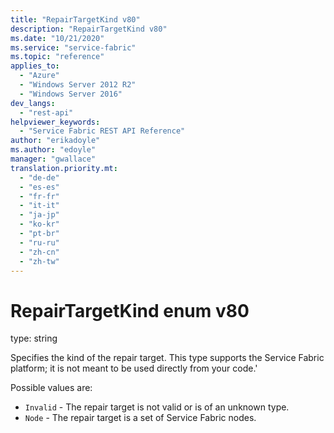 ```yaml
---
title: "RepairTargetKind v80"
description: "RepairTargetKind v80"
ms.date: "10/21/2020"
ms.service: "service-fabric"
ms.topic: "reference"
applies_to: 
  - "Azure"
  - "Windows Server 2012 R2"
  - "Windows Server 2016"
dev_langs: 
  - "rest-api"
helpviewer_keywords: 
  - "Service Fabric REST API Reference"
author: "erikadoyle"
ms.author: "edoyle"
manager: "gwallace"
translation.priority.mt: 
  - "de-de"
  - "es-es"
  - "fr-fr"
  - "it-it"
  - "ja-jp"
  - "ko-kr"
  - "pt-br"
  - "ru-ru"
  - "zh-cn"
  - "zh-tw"
---
```

# RepairTargetKind enum v80

type: string

Specifies the kind of the repair target. This type supports the Service Fabric platform; it is not meant to be used directly from your code.'

Possible values are: 

  - `Invalid` - The repair target is not valid or is of an unknown type.
  - `Node` - The repair target is a set of Service Fabric nodes.

